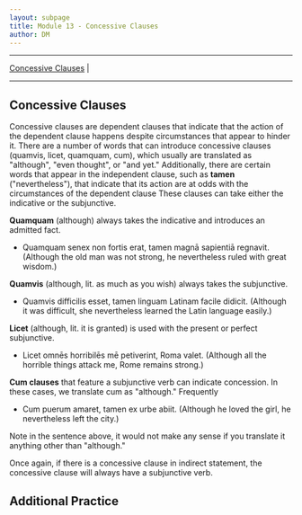 ```yaml
---
layout: subpage
title: Module 13 - Concessive Clauses
author: DM
---
```


***

[Concessive Clauses](#concessive-clauses) \|

***

## Concessive Clauses

Concessive clauses are dependent clauses that indicate that the action of the dependent clause happens despite circumstances that appear to hinder it. There are a number of words that can introduce concessive clauses (quamvis, licet, quamquam, cum), which usually are translated as "although", "even thought", or "and yet." Additionally, there are certain words that appear in the independent clause, such as **tamen** ("nevertheless"), that indicate that its action are at odds with the circumstances of the dependent clause These clauses can take either the indicative or the subjunctive.

**Quamquam** (although) always takes the indicative and introduces an admitted fact.

- Quamquam senex non fortis erat, tamen magnā sapientiā regnavit. (Although the old man was not strong, he nevertheless ruled with great wisdom.)

**Quamvis** (although, lit. as much as you wish) always takes the subjunctive.

- Quamvis difficilis esset, tamen linguam Latinam facile didicit. (Although it was difficult, she nevertheless learned the Latin language easily.)

**Licet** (although, lit. it is granted) is used with the present or perfect subjunctive.

- Licet omnēs horribilēs mē petiverint, Roma valet. (Although all the horrible things attack me, Rome remains strong.)

**Cum clauses** that feature a subjunctive verb can indicate concession. In these cases, we translate cum as "although." Frequently

- Cum puerum amaret, tamen ex urbe abiit. (Although he loved the girl, he nevertheless left the city.)

Note in the sentence above, it would not make any sense if you translate it anything other than "although."

Once again, if there is a concessive clause in indirect statement, the concessive clause will always have a subjunctive verb.

## Additional Practice
